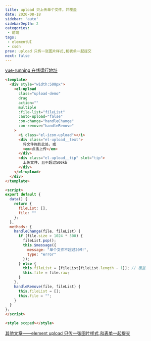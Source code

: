 ```yaml
---
title: upload 只上传单个文件，并覆盖
date: 2020-08-18
sidebar: 'auto'
sidebarDepth: 2
categories:
 - 前端
tags:
 - elementUI
 - csdn
prev: upload 只传一张图片样式,和表单一起提交
next: false
---
```


[vue-running 在线运行地址](https://xiaolannuoyi.github.io/vue-running/#/runningcode/element/uplod-file)
```html
<template>
  <div style="width:500px">
    <el-upload
      class="upload-demo"
      drag
      action=""
      multiple
      :file-list="fileList"
      :auto-upload="false"
      :on-change="handleChange"
      :on-remove="handleRemove"
    >
      <i class="el-icon-upload"></i>
      <div class="el-upload__text">
        将文件拖到此处，或
        <em>点击上传</em>
      </div>
      <div class="el-upload__tip" slot="tip">
        上传文件，且不超过500kb
      </div>
    </el-upload>
  </div>
</template>

<script>
export default {
  data() {
    return {
      fileList: [],
      file: ""
    };
  },
  methods: {
    handleChange(file, fileList) {
      if (file.size > 1024 * 500) {
        fileList.pop();
        this.$message({
          message: "单个文件不超过20M!",
          type: "error"
        });
      } else {
        this.fileList = [fileList[fileList.length - 1]]; // 覆盖
        this.file = file.raw;
      }
    },
    handleRemove(file, fileList) {
      this.fileList = [];
      this.file = "";
    }
  }
};
</script>

<style scoped></style>

```

[其他文章——element upload 只传一张图片样式,和表单一起提交](https://blog.csdn.net/qq_31126175/article/details/102745994)